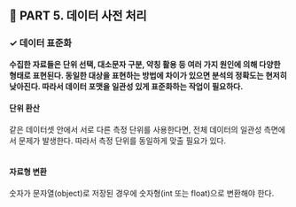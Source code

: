 <h2>📌 PART 5. 데이터 사전 처리</h2>
<h3>✓ 데이터 표준화</h3>

**수집한 자료들은 단위 선택, 대소문자 구분, 약칭 활용 등 여러 가지 원인에 의해 다양한 형태로 표현된다. 동일한 대상을 표현하는 방법에 차이가 있으면 분석의 정확도는 현저히 낮아진다. 따라서 데이터 포맷을 일관성 있게 표준화하는 작업이 필요하다.**

<h4>단위 환산</h4>
같은 데이터셋 안에서 서로 다른 측정 단위를 사용한다면, 전체 데이터의 일관성 측면에서 문제가 발생한다. 따라서 측정 단위를 동일하게 맞출 필요가 있다. <br>
<br>

<h4>자료형 변환</h4>
숫자가 문자열(object)로 저장된 경우에 숫자형(int 또는 float)으로 변환해야 한다. <br>
<br>